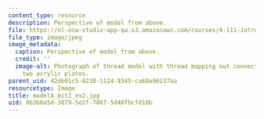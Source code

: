 ```yaml
---
content_type: resource
description: Perspective of model from above.
file: https://ol-ocw-studio-app-qa.s3.amazonaws.com/courses/4-111-introduction-to-architecture-environmental-design-spring-2014/0b3b6a5d38795e2f78675d48fbcfd18b_modelA_mit2_ex2.jpg
file_type: image/jpeg
image_metadata:
  caption: Perspective of model from above.
  credit: ''
  image-alt: Photograph of thread model with thread mapping out connections between
    two acrylic plates.
parent_uid: 42db91c5-8238-1124-9345-ca68a96237aa
resourcetype: Image
title: modelA_mit2_ex2.jpg
uid: 0b3b6a5d-3879-5e2f-7867-5d48fbcfd18b
---
```


